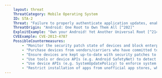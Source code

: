```yaml
---
    layout: threat
    ThreatCategory: Mobile Operating System
    ID: STA-2
    Threat: "Failure to properly authenticate application updates, enabling attackers to cause installation of malicious apps."
    ThreatOrigin: "Android: One Root to Own Them All [^202]"
    ExploitExample: "Own your Android! Yet Another Universal Root [^214]"
    CVEExample: CVE-2013-4787
    PossibleCountermeasures:
        - "Monitor the security patch state of devices and block enterprise connectivity from out-of-date devices with known exploitable vulnerabilities."
        - "Purchase devices from vendors/carriers who have committed to providing timely updates or who have known track records for prompt updates."
        - "Ensure devices are kept up-to-date with security patches to decrease the likelihood that they can be rooted/jailbroken."
        - "Use tools or device APIs (e.g. Android SafetyNet) to detect and block enterprise connectivity from known compromised devices."
        - "Use device APIs (e.g. SystemUpdatePolicy) to enforce system update policies."
        - "Restrict installation of apps from unofficial app stores, which may not undergo certificate validation processes (e.g., side-loading)"
---
```

